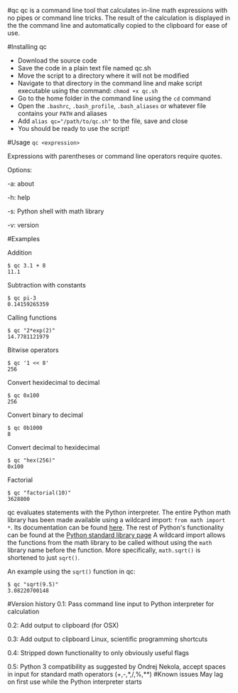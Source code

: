 #qc
qc is a command line tool that calculates in-line math expressions with no pipes or command line tricks. The result of the calculation is displayed in the the command line and automatically copied to the clipboard for ease of use.

#Installing qc
* Download the source code
* Save the code in a plain text file named qc.sh
* Move the script to a directory where it will not be modified
* Navigate to that directory in the command line and make script executable using the command: `chmod +x qc.sh`
* Go to the home folder in the command line using the `cd` command
* Open the `.bashrc`, `.bash_profile`, `.bash_aliases` or whatever file contains your `PATH` and aliases
* Add `alias qc="/path/to/qc.sh"` to the file, save and close
* You should be ready to use the script!

#Usage
`qc <expression>`

Expressions with parentheses or command line operators require quotes.

Options:

-a: about

-h: help

-s: Python shell with math library

-v: version


#Examples

Addition

	$ qc 3.1 + 8
	11.1

Subtraction with constants

	$ qc pi-3
	0.14159265359

Calling functions

	$ qc "2*exp(2)"
	14.7781121979

Bitwise operators

	$ qc '1 << 8'
	256
	
Convert hexidecimal to decimal
	
	$ qc 0x100
	256
	
Convert binary to decimal

	$ qc 0b1000
	8

Convert decimal to hexidecimal
	
	$ qc "hex(256)"
	0x100
	
Factorial

	$ qc "factorial(10)"
	3628800

qc evaluates statements with the Python interpreter. The entire Python math library has been made available using a wildcard import: `from math import *`. Its documentation can be found [here](http://docs.python.org/2/library/math.html). The rest of Python's functionality can be found at the [Python standard library page](http://docs.python.org/2.7/library/) A wildcard import allows the functions from the math library to be called without using the `math` library name before the function. More specifically, `math.sqrt()` is shortened to just `sqrt()`.

An example using the `sqrt()` function in qc:

	$ qc "sqrt(9.5)"
	3.08220700148


#Version history
0.1: Pass command line input to Python interpreter for calculation

0.2: Add output to clipboard (for OSX)

0.3: Add output to clipboard Linux, scientific programming shortcuts

0.4: Stripped down functionality to only obviously useful flags

0.5: Python 3 compatibility as suggested by Ondrej Nekola, accept spaces in input for standard math operators (+,-,*,/,%,\*\*)
#Known issues
May lag on first use while the Python interpreter starts
